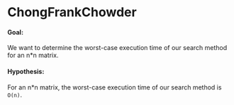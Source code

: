 # ChongFrankChowder

#### Goal:
We want to determine the worst-case execution time of our search method for an n*n matrix.

#### Hypothesis:
For an n*n matrix, the worst-case execution time of our search method is `O(n)`.
